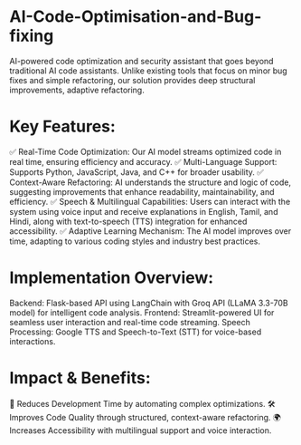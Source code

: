 # AI-Code-Optimisation-and-Bug-fixing
AI-powered code optimization and security assistant that goes beyond traditional AI code assistants. Unlike existing tools that focus on minor bug fixes and simple refactoring, our solution provides deep structural improvements, adaptive refactoring.

# Key Features:
✅ Real-Time Code Optimization: Our AI model streams optimized code in real time, ensuring efficiency and accuracy.
✅ Multi-Language Support: Supports Python, JavaScript, Java, and C++ for broader usability.
✅ Context-Aware Refactoring: AI understands the structure and logic of code, suggesting improvements that enhance readability, maintainability, and efficiency.
✅ Speech & Multilingual Capabilities: Users can interact with the system using voice input and receive explanations in English, Tamil, and Hindi, along with text-to-speech (TTS) integration for enhanced accessibility.
✅ Adaptive Learning Mechanism: The AI model improves over time, adapting to various coding styles and industry best practices.

# Implementation Overview:
Backend: Flask-based API using LangChain with Groq API (LLaMA 3.3-70B model) for intelligent code analysis.
Frontend: Streamlit-powered UI for seamless user interaction and real-time code streaming.
Speech Processing: Google TTS and Speech-to-Text (STT) for voice-based interactions.

# Impact & Benefits:
🚀 Reduces Development Time by automating complex optimizations.
🛠️ Improves Code Quality through structured, context-aware refactoring.
🌍 Increases Accessibility with multilingual support and voice interaction.
